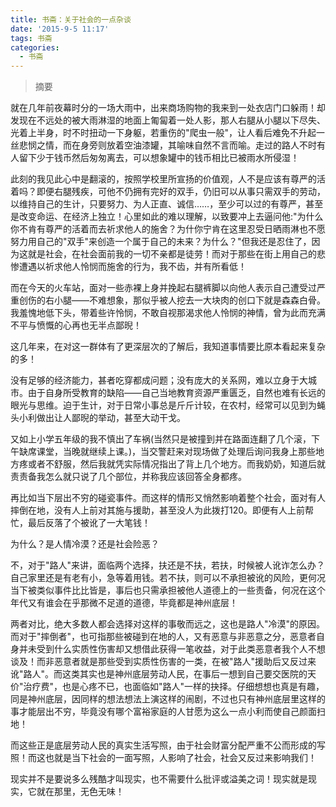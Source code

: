 ```yaml
---
title: 书斋：关于社会的一点杂谈
date: '2015-9-5 11:17'
tags: 书斋
categories:
  - 书斋
---
```


>摘要
<!--more-->

就在几年前夜幕时分的一场大雨中，出来商场购物的我来到一处衣店门口躲雨！却发现在不远处的被大雨淋湿的地面上匍匐着一处人影，那人右腿从小腿以下尽失、光着上半身，时不时扭动一下身躯，若重伤的"爬虫一般"，让人看后难免不升起一丝悲悯之情，而在身旁则放着空油漆罐，其喻味自然不言而喻。走过的路人不时有人留下少于钱币然后匆匆离去，可以想象罐中的钱币相比已被雨水所侵湿！

此刻的我见此心中是翻滚的，按照学校里所宣扬的价值观，人不是应该有尊严的活着吗？即便右腿残疾，可他不仍拥有完好的双手，仍旧可以从事只需双手的劳动，以维持自己的生计，只要努力、为人正直、诚信……，至少可以过的有尊严，甚至是改变命运、在经济上独立！心里如此的难以理解，以致要冲上去逼问他:"为什么你不肯有尊严的活着而去祈求他人的施舍？为什你宁肯在这里忍受日晒雨淋也不愿努力用自己的"双手"来创造一个属于自己的未来？为什么？"但我还是忍住了，因为这就是社会，在社会面前我的一切不亲都是徒劳！而对于那些在街上用自己的悲惨遭遇以祈求他人怜悯而施舍的行为，我不齿，并有所看低！

而在今天的火车站，面对一些赤裸上身并挽起右腿裤脚以向他人表示自己遭受过严重创伤的右小腿——不难想象，那似乎被人挖去一大块肉的创口下就是森森白骨。我羞愧地低下头，带着些许怜悯，不敢自视那渴求他人怜悯的神情，曾为此而充满不平与愤慨的心再也无半点鄙晲！

这几年来，在对这一群体有了更深层次的了解后，我知道事情要比原本看起来复杂的多！

没有足够的经济能力，甚者吃穿都成问题；没有庞大的关系网，难以立身于大城市。由于自身所受教育的缺陷——自己当地教育资源严重匮乏，自然也难有长远的眼光与思维。迫于生计，对于日常小事总是斤斤计较，在农村，经常可以见到为蝇头小利做出让人鄙晲的举动，甚至大动干戈。

又如上小学五年级的我不慎出了车祸(当然只是被撞到并在路面连翻了几个滚，下午缺席课堂，当晚就继续上课。)，当交警赶来对现场做了处理后询问我身上那些地方疼或者不舒服，然后我就凭实际情况指出了背上几个地方。而我奶奶，知道后就责责备我怎么就只说了几个部位，并称我应该回答全身都疼。

再比如当下层出不穷的碰瓷事件。而这样的情形又悄然影响着整个社会，面对有人摔倒在地，没有人上前对其施与援助，甚至没人为此拨打120。即便有人上前帮忙，最后反落了个被讹了一大笔钱！

为什么？是人情冷漠？还是社会险恶？

不，对于"路人"来讲，面临两个选择，扶还是不扶，若扶，时候被人讹诈怎么办？自己家里还是有老有小，急等着用钱。若不扶，则可以不承担被讹的风险，更何况当下被类似事件比比皆是，事后也只需承担被他人道德上的一些责备，何况在这个年代又有谁会在乎那微不足道的道德，毕竟都是神州底层！

两者对比，绝大多数人都会选择对这样的事敬而远之，这也是路人"冷漠"的原因。
而对于"摔倒者"，也可指那些被碰到在地的人，又有恶意与非恶意之分，恶意者自身并未受到什么实质性伤害却又想借此获得一笔收益，对于此类恶意者我个人不想谈及！而非恶意者就是那些受到实质性伤害的一类，在被"路人"援助后又反过来讹"路人"。而这类其实也是神州底层劳动人民，在事后一想到自己要交医院的天价"治疗费"，也是心疼不已，也面临如"路人"一样的抉择。仔细想想也真是有趣，同是神州底层，因同样的想法想法上演这样的闹剧，不过也只有神州底层里这样的事才能层出不穷，毕竟没有哪个富裕家庭的人甘愿为这么一点小利而使自己颜面扫地！

而这些正是底层劳动人民的真实生活写照，由于社会财富分配严重不公而形成的写照！而这也就是当下社会的一面写照，人影响了社会，社会又反过来影响我们！

现实并不是要说多么残酷才叫现实，也不需要什么批评或溢美之词！现实就是现实，它就在那里，无色无味！
